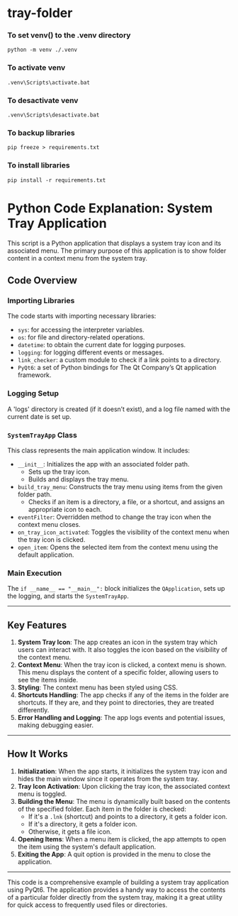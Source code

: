 
# tray-folder

  
### To set venv() to the .venv directory 

    python -m venv ./.venv

  
### To activate venv 

    .venv\Scripts\activate.bat

  

### To desactivate venv

    .venv\Scripts\desactivate.bat

  
### To backup libraries

    pip freeze > requirements.txt

  
### To install libraries

    pip install -r requirements.txt

# Python Code Explanation: System Tray Application

This script is a Python application that displays a system tray icon and its associated menu. The primary purpose of this application is to show folder content in a context menu from the system tray.

## Code Overview

### Importing Libraries

The code starts with importing necessary libraries:
- `sys`: for accessing the interpreter variables.
- `os`: for file and directory-related operations.
- `datetime`: to obtain the current date for logging purposes.
- `logging`: for logging different events or messages.
- `link_checker`: a custom module to check if a link points to a directory.
- `PyQt6`: a set of Python bindings for The Qt Company’s Qt application framework.

### Logging Setup

A 'logs' directory is created (if it doesn’t exist), and a log file named with the current date is set up.

### `SystemTrayApp` Class

This class represents the main application window. It includes:

- `__init__`: Initializes the app with an associated folder path.
  - Sets up the tray icon.
  - Builds and displays the tray menu.
- `build_tray_menu`: Constructs the tray menu using items from the given folder path.
  - Checks if an item is a directory, a file, or a shortcut, and assigns an appropriate icon to each.
- `eventFilter`: Overridden method to change the tray icon when the context menu closes.
- `on_tray_icon_activated`: Toggles the visibility of the context menu when the tray icon is clicked.
- `open_item`: Opens the selected item from the context menu using the default application.

### Main Execution

The `if __name__ == "__main__":` block initializes the `QApplication`, sets up the logging, and starts the `SystemTrayApp`.

---

## Key Features

1. **System Tray Icon**: The app creates an icon in the system tray which users can interact with. It also toggles the icon based on the visibility of the context menu.
2. **Context Menu**: When the tray icon is clicked, a context menu is shown. This menu displays the content of a specific folder, allowing users to see the items inside.
3. **Styling**: The context menu has been styled using CSS.
4. **Shortcuts Handling**: The app checks if any of the items in the folder are shortcuts. If they are, and they point to directories, they are treated differently.
5. **Error Handling and Logging**: The app logs events and potential issues, making debugging easier.

---

## How It Works

1. **Initialization**: When the app starts, it initializes the system tray icon and hides the main window since it operates from the system tray.
2. **Tray Icon Activation**: Upon clicking the tray icon, the associated context menu is toggled.
3. **Building the Menu**: The menu is dynamically built based on the contents of the specified folder. Each item in the folder is checked:
   - If it's a `.lnk` (shortcut) and points to a directory, it gets a folder icon.
   - If it's a directory, it gets a folder icon.
   - Otherwise, it gets a file icon.
4. **Opening Items**: When a menu item is clicked, the app attempts to open the item using the system's default application.
5. **Exiting the App**: A quit option is provided in the menu to close the application.

---

This code is a comprehensive example of building a system tray application using PyQt6. The application provides a handy way to access the contents of a particular folder directly from the system tray, making it a great utility for quick access to frequently used files or directories.
